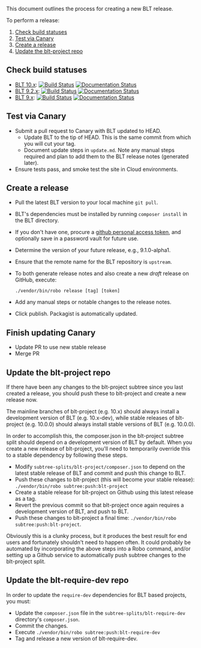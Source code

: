 This document outlines the process for creating a new BLT release.

To perform a release:

1. [Check build statuses](#check-build-statuses)
1. [Test via Canary](#test-via-canary)
1. [Create a release](#create-a-release)
1. [Update the blt-project repo](#update-the-blt-project-repo)

## Check build statuses

* [BLT 10.x](https://github.com/acquia/blt):
[![Build Status](https://travis-ci.com/acquia/blt.svg?branch=10.x)](https://travis-ci.com/acquia/blt)
[![Documentation Status](https://readthedocs.org/projects/blt/badge/?version=10.x)](http://blt.readthedocs.io/en/10.x/?badge=10.x)
* [BLT 9.2.x](https://github.com/acquia/blt):
[![Build Status](https://travis-ci.com/acquia/blt.svg?branch=9.2.x)](https://travis-ci.com/acquia/blt)
[![Documentation Status](https://readthedocs.org/projects/blt/badge/?version=9.2.x)](http://blt.readthedocs.io/en/9.2.x/?badge=9.2.x)
* [BLT 9.x](https://github.com/acquia/blt):
[![Build Status](https://travis-ci.com/acquia/blt.svg?branch=9.x)](https://travis-ci.com/acquia/blt)
[![Documentation Status](https://readthedocs.org/projects/blt/badge/?version=9.x)](http://blt.readthedocs.io/en/9.x/?badge=9.x)

## Test via Canary

* Submit a pull request to Canary with BLT updated to HEAD.
    * Update BLT to the tip of HEAD. This is the same commit from which you will cut your tag.
    * Document update steps in `update.md`. Note any manual steps required and plan to add them to the BLT release notes (generated later).
* Ensure tests pass, and smoke test the site in Cloud environments.

## Create a release

* Pull the latest BLT version to your local machine `git pull`.
* BLT's dependencies must be installed by running `composer install` in the BLT directory.
* If you don't have one, procure a [github personal access token](https://github.com/settings/tokens), and optionally save in a password vault for future use.
* Determine the version of your future release, e.g., 9.1.0-alpha1.
* Ensure that the remote name for the BLT repository is `upstream`.
* To both generate release notes and also create a new _draft_ release on GitHub, execute:

      ./vendor/bin/robo release [tag] [token]

* Add any manual steps or notable changes to the release notes.
* Click publish. Packagist is automatically updated.

## Finish updating Canary

* Update PR to use new stable release
* Merge PR

## Update the blt-project repo

If there have been any changes to the blt-project subtree since you last created a release, you should push these to blt-project and create a new release now.

The mainline branches of blt-project (e.g. 10.x) should always install a development version of BLT (e.g. 10.x-dev), while stable releases of blt-project (e.g. 10.0.0) should always install stable versions of BLT (e.g. 10.0.0).

In order to accomplish this, the composer.json in the blt-project subtree split should depend on a development version of BLT by default. When you create a new release of blt-project, you'll need to temporarily override this to a stable dependency by following these steps.

* Modify `subtree-splits/blt-project/composer.json` to depend on the latest stable release of BLT and commit and push this change to BLT.
* Push these changes to blt-project (this will become your stable release): `./vendor/bin/robo subtree:push:blt-project`
* Create a stable release for blt-project on Github using this latest release as a tag.
* Revert the previous commit so that blt-project once again requires a development version of BLT, and push to BLT.
* Push these changes to blt-project a final time: `./vendor/bin/robo subtree:push:blt-project`.

Obviously this is a clunky process, but it produces the best result for end users and fortunately shouldn't need to happen often. It could probably be automated by incorporating the above steps into a Robo command, and/or setting up a Github service to automatically push subtree changes to the blt-project split.

## Update the blt-require-dev repo

In order to update the `require-dev` dependencies for BLT based projects, you must:

* Update the `composer.json` file in the `subtree-splits/blt-require-dev` directory's `composer.json`.
* Commit the changes.
* Execute `./vendor/bin/robo subtree:push:blt-require-dev`
* Tag and release a new version of blt-require-dev.

